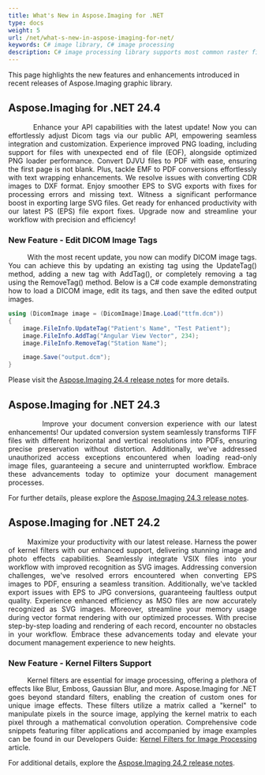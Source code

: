 ```yaml
---
title: What's New in Aspose.Imaging for .NET
type: docs
weight: 5
url: /net/what-s-new-in-aspose-imaging-for-net/
keywords: C# image library, C# image processing
description: C# image processing library supports most common raster file formats and offers a wide range of compression algorithms, image export and image conversion.
---
```


This page highlights the new features and enhancements introduced in recent releases of Aspose.Imaging graphic library.

## Aspose.Imaging for .NET 24.4

<p align='justify'>
&nbsp;&nbsp;&nbsp;&nbsp;&nbsp;&nbsp;&nbsp;&nbsp;
Enhance your API capabilities with the latest update! Now you can effortlessly adjust Dicom tags via our public API, empowering seamless integration and customization. Experience improved PNG loading, including support for files with unexpected end of file (EOF), alongside optimized PNG loader performance. Convert DJVU files to PDF with ease, ensuring the first page is not blank. Plus, tackle EMF to PDF conversions effortlessly with text wrapping enhancements. We resolve issues with converting CDR images to DXF format. Enjoy smoother EPS to SVG exports with fixes for processing errors and missing text. Witness a significant performance boost in exporting large SVG files. Get ready for enhanced productivity with our latest PS (EPS) file export fixes. Upgrade now and streamline your workflow with precision and efficiency!
</p>

### New Feature - Edit DICOM Image Tags

<p align='justify'>
&nbsp;&nbsp;&nbsp;&nbsp;&nbsp;&nbsp;&nbsp;&nbsp;
With the most recent update, you now can modify DICOM image tags. You can achieve this by updating an existing tag using the UpdateTag() method, adding a new tag with AddTag(), or completely removing a tag using the RemoveTag() method. Below is a C# code example demonstrating how to load a DICOM image, edit its tags, and then save the edited output images.
</p>

```cs
using (DicomImage image = (DicomImage)Image.Load("ttfm.dcm"))
{
    image.FileInfo.UpdateTag("Patient's Name", "Test Patient");
    image.FileInfo.AddTag("Angular View Vector", 234);
    image.FileInfo.RemoveTag("Station Name");

    image.Save("output.dcm");
}
```

Please visit the <a href="https://releases.aspose.com/imaging/net/release-notes/2024/aspose-imaging-for-net-24-4-release-notes/">Aspose.Imaging 24.4 release notes</a> for more details.


## Aspose.Imaging for .NET 24.3

<p align='justify'>
&nbsp;&nbsp;&nbsp;&nbsp;&nbsp;&nbsp;&nbsp;&nbsp;
Improve your document conversion experience with our latest enhancements! Our updated conversion system seamlessly transforms TIFF files with different horizontal and vertical resolutions into PDFs, ensuring precise preservation without distortion. Additionally, we've addressed unauthorized access exceptions encountered when loading read-only image files, guaranteeing a secure and uninterrupted workflow. Embrace these advancements today to optimize your document management processes.
</p>

For further details, please explore the <a href="https://releases.aspose.com/imaging/net/release-notes/2024/aspose-imaging-for-net-24-3-release-notes/">Aspose.Imaging 24.3 release notes</a>.

## Aspose.Imaging for .NET 24.2

<p align='justify'>
&nbsp;&nbsp;&nbsp;&nbsp;&nbsp;&nbsp;&nbsp;&nbsp;
Maximize your productivity with our latest release. Harness the power of kernel filters with our enhanced support, delivering stunning image and photo effects capabilities. Seamlessly integrate VSIX files into your workflow with improved recognition as SVG images. Addressing conversion challenges, we've resolved errors encountered when converting EPS images to PDF, ensuring a seamless transition. Additionally, we've tackled export issues with EPS to JPG conversions, guaranteeing faultless output quality. Experience enhanced efficiency as MSO files are now accurately recognized as SVG images. Moreover, streamline your memory usage during vector format rendering with our optimized processes. With precise step-by-step loading and rendering of each record, encounter no obstacles in your workflow. Embrace these advancements today and elevate your document management experience to new heights.
</p>

### New Feature - Kernel Filters Support

<p align='justify'>
&nbsp;&nbsp;&nbsp;&nbsp;&nbsp;&nbsp;&nbsp;&nbsp;
Kernel filters are essential for image processing, offering a plethora of effects like Blur, Emboss, Gaussian Blur, and more. Aspose.Imaging for .NET goes beyond standard filters, enabling the creation of custom ones for unique image effects. These filters utilize a matrix called a "kernel" to manipulate pixels in the source image, applying the kernel matrix to each pixel through a mathematical convolution operation. Comprehensive code snippets featuring filter applications and accompanied by image examples can be found in our Developers Guide: <a href="/imaging/net/developer-guide/manipulating-images/kernel-filters/">Kernel Filters for Image Processing</a> article.
</p>

For additional details, explore the <a href="https://releases.aspose.com/imaging/net/release-notes/2024/aspose-imaging-for-net-24-2-release-notes/">Aspose.Imaging 24.2 release notes</a>.
